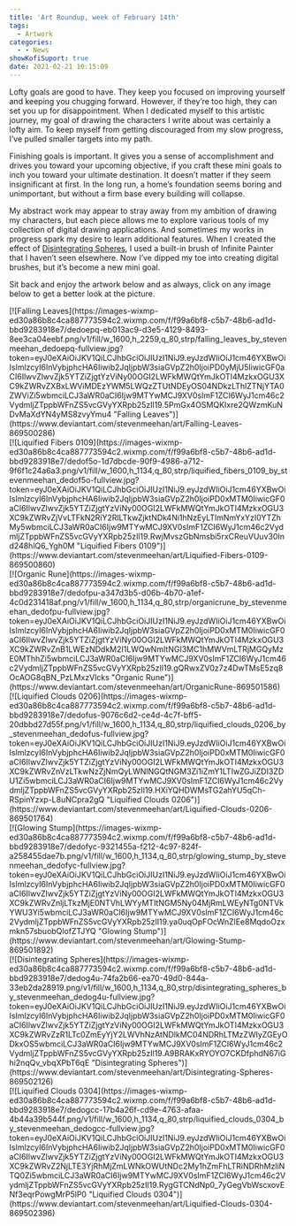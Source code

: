 ```yaml
---
title: 'Art Roundup, week of February 14th'
tags:
  - Artwork
categories:
  - - News
showKofiSuport: true
date: 2021-02-21 10:15:09
---
```


Lofty goals are good to have. They keep you focused on improving yourself and keeping you chugging forward. However, if they’re too high, they can set you up for disappointment. When I dedicated myself to this artistic journey, my goal of drawing the characters I write about was certainly a lofty aim. To keep myself from getting discouraged from my slow progress, I’ve pulled smaller targets into my path.

Finishing goals is important.<!-- more --> It gives you a sense of accomplishment and drives you toward your upcoming objective, if you craft these mini goals to inch you toward your ultimate destination. It doesn’t matter if they seem insignificant at first. In the long run, a home’s foundation seems boring and unimportant, but without a firm base every building will collapse.

My abstract work may appear to stray away from my ambition of drawing my characters, but each piece allows me to explore various tools of my collection of digital drawing applications. And sometimes my works in progress spark my desire to learn additional features. When I created the effect of [Disintegrating Spheres](ttps://www.deviantart.com/stevenmeehan/art/Disintegrating-Spheres-869502126), I used a built-in brush of Infinite Painter that I haven’t seen elsewhere. Now I’ve dipped my toe into creating digital brushes, but it’s become a new mini goal.

Sit back and enjoy the artwork below and as always, click on any image below to get a better look at the picture.

<div class="center">[![Falling Leaves](https://images-wixmp-ed30a86b8c4ca887773594c2.wixmp.com/f/f99a6bf8-c5b7-48b6-ad1d-bbd9283918e7/dedoepq-eb013ac9-d3e5-4129-8493-8ee3ca04eebf.png/v1/fill/w_1600,h_2259,q_80,strp/falling_leaves_by_stevenmeehan_dedoepq-fullview.jpg?token=eyJ0eXAiOiJKV1QiLCJhbGciOiJIUzI1NiJ9.eyJzdWIiOiJ1cm46YXBwOiIsImlzcyI6InVybjphcHA6Iiwib2JqIjpbW3siaGVpZ2h0IjoiPD0yMjU5IiwicGF0aCI6IlwvZlwvZjk5YTZiZjgtYzViNy00OGI2LWFkMWQtYmJkOTI4MzkxOGU3XC9kZWRvZXBxLWViMDEzYWM5LWQzZTUtNDEyOS04NDkzLThlZTNjYTA0ZWViZi5wbmciLCJ3aWR0aCI6Ijw9MTYwMCJ9XV0sImF1ZCI6WyJ1cm46c2VydmljZTppbWFnZS5vcGVyYXRpb25zIl19.5PmGx4OSMQKIxre2QWzmKuNDvMaXdYN4yMS8zvyYmu4 "Falling Leaves")](https://www.deviantart.com/stevenmeehan/art/Falling-Leaves-869500286)</div>

<div class="center">[![Liquified Fibers 0109](https://images-wixmp-ed30a86b8c4ca887773594c2.wixmp.com/f/f99a6bf8-c5b7-48b6-ad1d-bbd9283918e7/dedof5o-1d7dbcde-90f9-4986-a712-9f6f1c24a6a3.png/v1/fill/w_1600,h_1134,q_80,strp/liquified_fibers_0109_by_stevenmeehan_dedof5o-fullview.jpg?token=eyJ0eXAiOiJKV1QiLCJhbGciOiJIUzI1NiJ9.eyJzdWIiOiJ1cm46YXBwOiIsImlzcyI6InVybjphcHA6Iiwib2JqIjpbW3siaGVpZ2h0IjoiPD0xMTM0IiwicGF0aCI6IlwvZlwvZjk5YTZiZjgtYzViNy00OGI2LWFkMWQtYmJkOTI4MzkxOGU3XC9kZWRvZjVvLTFkN2RiY2RlLTkwZjktNDk4Ni1hNzEyLTlmNmYxYzI0YTZhMy5wbmciLCJ3aWR0aCI6Ijw9MTYwMCJ9XV0sImF1ZCI6WyJ1cm46c2VydmljZTppbWFnZS5vcGVyYXRpb25zIl19.RwjMvszGbNmsbi5rxCReuVUuv30Ind248hlQ6_Ygh0M "Liquified Fibers 0109")](https://www.deviantart.com/stevenmeehan/art/Liquified-Fibers-0109-869500860)</div>

<div class="center">[![Organic Rune](https://images-wixmp-ed30a86b8c4ca887773594c2.wixmp.com/f/f99a6bf8-c5b7-48b6-ad1d-bbd9283918e7/dedofpu-a347d3b5-d06b-4b70-a1ef-4c0d231418af.png/v1/fill/w_1600,h_1134,q_80,strp/organicrune_by_stevenmeehan_dedofpu-fullview.jpg?token=eyJ0eXAiOiJKV1QiLCJhbGciOiJIUzI1NiJ9.eyJzdWIiOiJ1cm46YXBwOiIsImlzcyI6InVybjphcHA6Iiwib2JqIjpbW3siaGVpZ2h0IjoiPD0xMTM0IiwicGF0aCI6IlwvZlwvZjk5YTZiZjgtYzViNy00OGI2LWFkMWQtYmJkOTI4MzkxOGU3XC9kZWRvZnB1LWEzNDdkM2I1LWQwNmItNGI3MC1hMWVmLTRjMGQyMzE0MThhZi5wbmciLCJ3aWR0aCI6Ijw9MTYwMCJ9XV0sImF1ZCI6WyJ1cm46c2VydmljZTppbWFnZS5vcGVyYXRpb25zIl19.gQRwxZV0z7z4DwTMsE5zq8OcAOG8qBN_PzLMxzVlcks "Organic Rune")](https://www.deviantart.com/stevenmeehan/art/OrganicRune-869501586)</div>

<div class="center">[![Liquified Clouds 0206](https://images-wixmp-ed30a86b8c4ca887773594c2.wixmp.com/f/f99a6bf8-c5b7-48b6-ad1d-bbd9283918e7/dedofus-9076c6d2-ce4d-4c7f-bff5-20dbbd27d55f.png/v1/fill/w_1600,h_1134,q_80,strp/liquified_clouds_0206_by_stevenmeehan_dedofus-fullview.jpg?token=eyJ0eXAiOiJKV1QiLCJhbGciOiJIUzI1NiJ9.eyJzdWIiOiJ1cm46YXBwOiIsImlzcyI6InVybjphcHA6Iiwib2JqIjpbW3siaGVpZ2h0IjoiPD0xMTM0IiwicGF0aCI6IlwvZlwvZjk5YTZiZjgtYzViNy00OGI2LWFkMWQtYmJkOTI4MzkxOGU3XC9kZWRvZnVzLTkwNzZjNmQyLWNlNGQtNGM3Zi1iZmY1LTIwZGJiZDI3ZDU1Zi5wbmciLCJ3aWR0aCI6Ijw9MTYwMCJ9XV0sImF1ZCI6WyJ1cm46c2VydmljZTppbWFnZS5vcGVyYXRpb25zIl19.HXiYQHDWMsTG2ahYU5qCh-RSpinYzxp-L8uNCpra2gQ "Liquified Clouds 0206")](https://www.deviantart.com/stevenmeehan/art/Liquified-Clouds-0206-869501764)</div>

<div class="center">[![Glowing Stump](https://images-wixmp-ed30a86b8c4ca887773594c2.wixmp.com/f/f99a6bf8-c5b7-48b6-ad1d-bbd9283918e7/dedofyc-9321455a-f212-4c97-824f-a258455dae7b.png/v1/fill/w_1600,h_1134,q_80,strp/glowing_stump_by_stevenmeehan_dedofyc-fullview.jpg?token=eyJ0eXAiOiJKV1QiLCJhbGciOiJIUzI1NiJ9.eyJzdWIiOiJ1cm46YXBwOiIsImlzcyI6InVybjphcHA6Iiwib2JqIjpbW3siaGVpZ2h0IjoiPD0xMTM0IiwicGF0aCI6IlwvZlwvZjk5YTZiZjgtYzViNy00OGI2LWFkMWQtYmJkOTI4MzkxOGU3XC9kZWRvZnljLTkzMjE0NTVhLWYyMTItNGM5Ny04MjRmLWEyNTg0NTVkYWU3Yi5wbmciLCJ3aWR0aCI6Ijw9MTYwMCJ9XV0sImF1ZCI6WyJ1cm46c2VydmljZTppbWFnZS5vcGVyYXRpb25zIl19.ya0uqOpFOcWnZlEe8MqdoOzxmkn57sbuobQlofZTJYQ "Glowing Stump")](https://www.deviantart.com/stevenmeehan/art/Glowing-Stump-869501892)</div>

<div class="center">[![Disintegrating Spheres](https://images-wixmp-ed30a86b8c4ca887773594c2.wixmp.com/f/f99a6bf8-c5b7-48b6-ad1d-bbd9283918e7/dedog4u-74fa2b66-ea70-49d0-844a-33eb2da28919.png/v1/fill/w_1600,h_1134,q_80,strp/disintegrating_spheres_by_stevenmeehan_dedog4u-fullview.jpg?token=eyJ0eXAiOiJKV1QiLCJhbGciOiJIUzI1NiJ9.eyJzdWIiOiJ1cm46YXBwOiIsImlzcyI6InVybjphcHA6Iiwib2JqIjpbW3siaGVpZ2h0IjoiPD0xMTM0IiwicGF0aCI6IlwvZlwvZjk5YTZiZjgtYzViNy00OGI2LWFkMWQtYmJkOTI4MzkxOGU3XC9kZWRvZzR1LTc0ZmEyYjY2LWVhNzAtNDlkMC04NDRhLTMzZWIyZGEyODkxOS5wbmciLCJ3aWR0aCI6Ijw9MTYwMCJ9XV0sImF1ZCI6WyJ1cm46c2VydmljZTppbWFnZS5vcGVyYXRpb25zIl19.A9BRAKxRYOYO7CKDfphdN67iGhi2nqQv_vbqXPbT6qE "Disintegrating Spheres")](https://www.deviantart.com/stevenmeehan/art/Disintegrating-Spheres-869502126)</div>

<div class="center">[![Liquified Clouds 0304](https://images-wixmp-ed30a86b8c4ca887773594c2.wixmp.com/f/f99a6bf8-c5b7-48b6-ad1d-bbd9283918e7/dedogcc-17b4a26f-cd9e-4763-afaa-4b44a39b544f.png/v1/fill/w_1600,h_1134,q_80,strp/liquified_clouds_0304_by_stevenmeehan_dedogcc-fullview.jpg?token=eyJ0eXAiOiJKV1QiLCJhbGciOiJIUzI1NiJ9.eyJzdWIiOiJ1cm46YXBwOiIsImlzcyI6InVybjphcHA6Iiwib2JqIjpbW3siaGVpZ2h0IjoiPD0xMTM0IiwicGF0aCI6IlwvZlwvZjk5YTZiZjgtYzViNy00OGI2LWFkMWQtYmJkOTI4MzkxOGU3XC9kZWRvZ2NjLTE3YjRhMjZmLWNkOWUtNDc2My1hZmFhLTRiNDRhMzliNTQ0Zi5wbmciLCJ3aWR0aCI6Ijw9MTYwMCJ9XV0sImF1ZCI6WyJ1cm46c2VydmljZTppbWFnZS5vcGVyYXRpb25zIl19.RygGTCNdNp0_7yGegVbWscxovENf3eqrPowgMrP5lP0 "Liquified Clouds 0304")](https://www.deviantart.com/stevenmeehan/art/Liquified-Clouds-0304-869502396)</div>